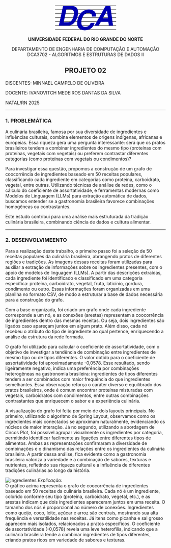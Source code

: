 <p align="center">
  <img src="IMAGES/DCA.png" alt="Funções de Overlap-add e Overlap-save"/>
</p>
 
<p align="center"><strong>UNIVERSIDADE FEDERAL DO RIO GRANDE DO NORTE</strong></p>

<p align="center"> 
DEPARTAMENTO DE ENGENHARIA DE COMPUTAÇÃO E AUTOMAÇÃO  
DCA3702 - ALGORITMOS E ESTRUTURAS DE DADOS II</p>

<h2 align="center"><strong>PROJETO 02</strong></h2>

DISCENTES: MINNAEL CAMPELO DE OLIVEIRA

DOCENTE: IVANOVITCH MEDEIROS DANTAS DA SILVA

NATAL/RN 2025  

---
### **1. PROBLEMÁTICA**
A culinária brasileira, famosa por sua diversidade de ingredientes e influências culturais, combina elementos de origens indígenas, africanas e europeias. Essa riqueza gera uma pergunta interessante: será que os pratos brasileiros tendem a combinar ingredientes do mesmo tipo (proteínas com proteínas, vegetais com vegetais) ou preferem contrastar diferentes categorias (como proteínas com vegetais ou condimentos)?

Para investigar essa questão, propomos a construção de um grafo de coocorrência de ingredientes baseado em 50 receitas populares, classificando cada ingrediente em categorias como proteína, carboidrato, vegetal, entre outras. Utilizando técnicas de análise de redes, como o cálculo do coeficiente de assortatividade, e ferramentas modernas como Modelos de Linguagem (LLMs) para extração automática de dados, buscamos entender se a gastronomia brasileira favorece combinações homogêneas ou contrastantes.

Este estudo contribui para uma análise mais estruturada da tradição culinária brasileira, combinando ciência de dados e cultura alimentar.

---
### **2. DESENVOLVIMEENTO**
Para a realização deste trabalho, o primeiro passo foi a seleção de 50 receitas populares da culinária brasileira, abrangendo pratos de diferentes regiões e tradições. As imagens dessas receitas foram utilizadas para auxiliar a extração de informações sobre os ingredientes presentes, com o apoio de modelos de linguagem (LLMs). A partir das descrições extraídas, cada ingrediente foi identificado e classificado em uma categoria específica: proteína, carboidrato, vegetal, fruta, laticínio, gordura, condimento ou outro. Essas informações foram organizadas em uma planilha no formato CSV, de modo a estruturar a base de dados necessária para a construção do grafo.

Com a base organizada, foi criado um grafo onde cada ingrediente corresponde a um nó, e as conexões (arestas) representam a coocorrência de ingredientes dentro das mesmas receitas. Ou seja, dois ingredientes são ligados caso apareçam juntos em algum prato. Além disso, cada nó recebeu o atributo do tipo de ingrediente ao qual pertence, enriquecendo a análise da estrutura da rede formada.

O grafo foi utilizado para calcular o coeficiente de assortatividade, com o objetivo de investigar a tendência de combinação entre ingredientes de mesmo tipo ou de tipos diferentes. O valor obtido para o coeficiente de assortatividade foi aproximadamente -0,0578. Esse resultado, sendo ligeiramente negativo, indica uma preferência por combinações heterogêneas na gastronomia brasileira: ingredientes de tipos diferentes tendem a ser combinados com maior frequência do que ingredientes semelhantes. Essa observação reforça o caráter diverso e equilibrado dos pratos brasileiros, onde é comum encontrar proteínas misturadas com vegetais, carboidratos com condimentos, entre outras combinações contrastantes que enriquecem o sabor e a experiência culinária.

A visualização do grafo foi feita por meio de dois layouts principais. No primeiro, utilizando o algoritmo de Spring Layout, observamos como os ingredientes mais conectados se aproximam naturalmente, evidenciando os núcleos de maior interação. Já no segundo, utilizando a abordagem de Circos Plot, foi possível agrupar visualmente os ingredientes por categoria, permitindo identificar facilmente as ligações entre diferentes tipos de alimentos. Ambas as representações confirmaram a diversidade de combinações e o dinamismo das relações entre os ingredientes da culinária brasileira.
A partir dessa análise, fica evidente como a gastronomia brasileira valoriza a variedade e a combinação de sabores, texturas e nutrientes, refletindo sua riqueza cultural e a influência de diferentes tradições culinárias ao longo da história.

![ingredientes](/IMAGES/grafo_ingredientes.png)
*Explicação:*     
O gráfico acima representa o grafo de coocorrência de ingredientes baseado em 50 receitas da culinária brasileira. Cada nó é um ingrediente, colorido conforme seu tipo (proteína, carboidrato, vegetal, etc.), e as arestas indicam que dois ingredientes apareceram juntos em uma receita. O tamanho dos nós é proporcional ao número de conexões.
Ingredientes como queijo, coco, leite, açúcar e arroz são centrais, mostrando sua alta frequência e versatilidade nas receitas. Já itens como picanha e sal grosso aparecem mais isolados, relacionados a pratos específicos.
O coeficiente de assortatividade (-0,0578) revela uma leve heterofilia, indicando que a culinária brasileira tende a combinar ingredientes de tipos diferentes, criando pratos ricos em variedade de sabores e texturas.